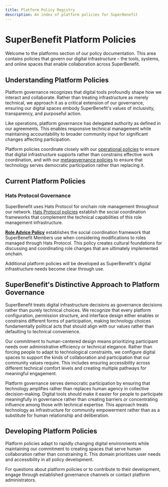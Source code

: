 ```yaml
---
title: Platform Policy Registry
description: An index of platform policies for SuperBenefit
---
```


# SuperBenefit Platform Policies

Welcome to the platforms section of our policy documentation. This area contains policies that govern our digital infrastructure – the tools, systems, and online spaces that enable collaboration across SuperBenefit.

## Understanding Platform Policies

Platform governance recognizes that digital tools profoundly shape how we interact and collaborate. Rather than treating infrastructure as merely technical, we approach it as a critical extension of our governance, ensuring our digital spaces embody SuperBenefit's values of inclusivity, transparency, and purposeful action.

Like operations, platform governance has delegated authority as defined in our agreements. This enables responsive technical management while maintaining accountability to broader community input for significant changes affecting participation.

Platform policies coordinate closely with our [operational policies](../operations/) to ensure that digital infrastructure supports rather than constrains effective work coordination, and with our [metagovernance policies](../metagovernance/) to ensure that technology serves democratic participation rather than replacing it.

## Current Platform Policies

### Hats Protocol Governance

SuperBenefit uses Hats Protocol for onchain role management throughout our network. [Hats Protocol policies](hats/) establish the social coordination frameworks that complement the technical capabilities of this role management infrastructure.

**[Role Advice Policy](hats/role-advice-policy.md)** establishes the social coordination framework that SuperBenefit Members use when considering modifications to roles managed through Hats Protocol. This policy creates cultural foundations for discussing and coordinating role changes that are ultimately implemented onchain.

Additional platform policies will be developed as SuperBenefit's digital infrastructure needs become clear through use.

## SuperBenefit's Distinctive Approach to Platform Governance

SuperBenefit treats digital infrastructure decisions as governance decisions rather than purely technical choices. We recognize that every platform configuration, permission structure, and interface design either enables or constrains different forms of participation, making technology choices fundamentally political acts that should align with our values rather than defaulting to technical convenience.

Our commitment to human-centered design means prioritizing participant needs over administrative efficiency or technical elegance. Rather than forcing people to adapt to technological constraints, we configure digital spaces to support the kinds of collaboration and participation that our community values require. This includes ensuring accessibility across different technical comfort levels and creating multiple pathways for meaningful engagement.

Platform governance serves democratic participation by ensuring that technology amplifies rather than replaces human agency in collective decision-making. Digital tools should make it easier for people to participate meaningfully in governance rather than creating barriers or concentrating influence among those with technical expertise. This approach treats technology as infrastructure for community empowerment rather than as a substitute for human relationship and deliberation.

## Developing Platform Policies

Platform policies adapt to rapidly changing digital environments while maintaining our commitment to creating spaces that serve human collaboration rather than constraining it. This domain prioritizes user needs and accessibility in all policy development.

For questions about platform policies or to contribute to their development, engage through established governance channels or contact platform administrators.
